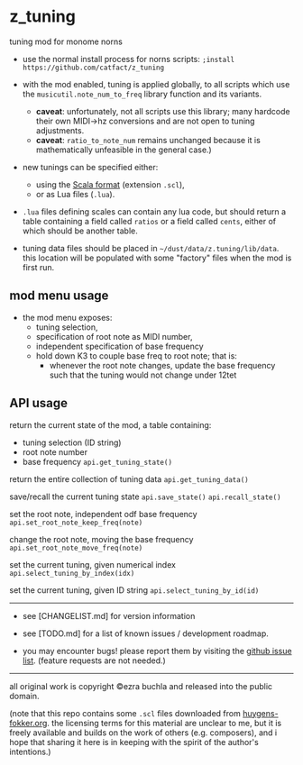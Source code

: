 # z_tuning

tuning mod for monome norns

- use the normal install process for norns scripts: `;install https://github.com/catfact/z_tuning`

- with the mod enabled, tuning is applied globally, to all scripts which use the `musicutil.note_num_to_freq` library function and its variants. 
  - **caveat**: unfortunately, not all scripts use this library; many hardcode their own MIDI->hz conversions and are not open to tuning adjustments.
  - **caveat**: `ratio_to_note_num` remains unchanged because it is mathematically unfeasible in the general case.)

- new tunings can be specified either:
  - using the [Scala format](https://www.huygens-fokker.org/scala/scl_format.html) (extension `.scl`),
   - or as Lua files (`.lua`). 

- `.lua` files defining scales can contain any lua code, but should return a table containing a field called `ratios` or a field called `cents`, either of which should be another table.

- tuning data files should be placed in `~/dust/data/z.tuning/lib/data`. this location will be populated with some "factory" files when the mod is first run.

## mod menu usage

- the mod menu exposes:
  - tuning selection,
  - specification of root note as MIDI number,
  - independent specification of base frequency
  - hold down K3 to couple base freq to root note; that is:
    - whenever the root note changes, update the base frequency such that the tuning would not change under 12tet

## API usage

return the current state of the mod, a table containing:
- tuning selection (ID string)
- root note number
- base frequency
`api.get_tuning_state()`

return the entire collection of tuning data
`api.get_tuning_data()`

save/recall the current tuning state
`api.save_state()`
`api.recall_state()`

set the root note,  independent odf base frequency
`api.set_root_note_keep_freq(note)`

change the root note, moving the base frequency
`api.set_root_note_move_freq(note)`

set the current tuning, given numerical index
`api.select_tuning_by_index(idx)`

set the current tuning, given ID string
`api.select_tuning_by_id(id)`

----

- see [CHANGELIST.md] for version information

- see [TODO.md] for a list of known issues / development roadmap.

- you may encounter bugs! please report them by visiting the [github issue list](https://github.com/catfact/z.tuning/issues). (feature requests are not needed.)

----

all original work is copyright ©ezra buchla and released into the public domain.

(note that this repo contains some `.scl` files downloaded from [huygens-fokker.org](https://www.huygens-fokker.org/docs/scalesdir.txt). the licensing terms for this material are unclear to me, but it is freely available and builds on the work of others (e.g. composers), and i hope that sharing it here is in keeping with the spirit of the author's intentions.)

